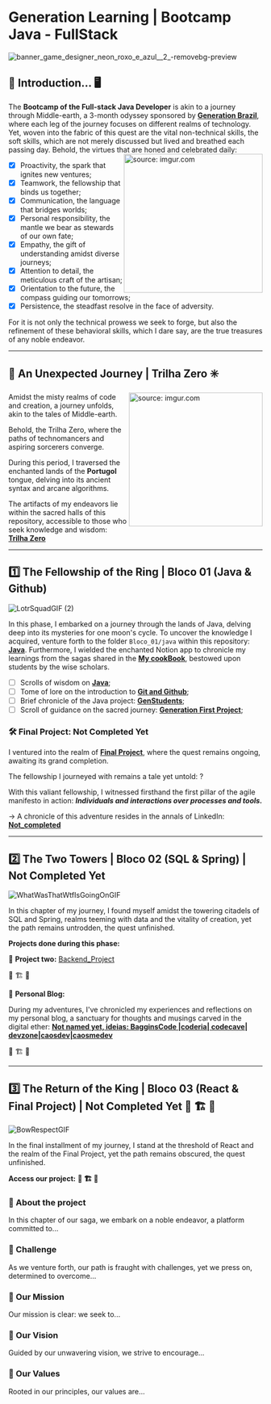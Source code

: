 
# Generation Learning | Bootcamp Java - FullStack

![banner_game_designer_neon_roxo_e_azul__2_-removebg-preview](https://github.com/caoslourenco/Generation_Bootcamp_Java/assets/18141491/3a715360-bad3-42e4-b63f-add4799b2c47)


## 🌳 Introduction...  🖥️ 
 

   


The **Bootcamp of the Full-stack Java Developer** is akin to a journey through Middle-earth, a 3-month odyssey sponsored by [**Generation Brazil**](https://brazil.generation.org/), where each leg of the journey focuses on different realms of technology. Yet, woven into the fabric of this quest are the vital non-technical skills, the soft skills, which are not merely discussed but lived and breathed each passing day. Behold, the virtues that are honed and celebrated daily:
<img align="right" src="https://github.com/caoslourenco/Generation_Bootcamp_Java/assets/18141491/30adae0d-e7c3-462a-af25-32df125626e8" title="source: imgur.com" width="275px" />
- [x] Proactivity, the spark that ignites new ventures;
- [x] Teamwork, the fellowship that binds us together;
- [x] Communication, the language that bridges worlds;
- [x] Personal responsibility, the mantle we bear as stewards of our own fate;
- [x] Empathy, the gift of understanding amidst diverse journeys;
- [x] Attention to detail, the meticulous craft of the artisan;
- [x] Orientation to the future, the compass guiding our tomorrows;
- [x] Persistence, the steadfast resolve in the face of adversity.

For it is not only the technical prowess we seek to forge, but also the refinement of these behavioral skills, which I dare say, are the true treasures of any noble endeavor.


***



## 🚪 An Unexpected Journey | Trilha Zero ✳️

<img align="right" src="https://github.com/caoslourenco/Generation_Bootcamp_Java/assets/18141491/5d9cc280-943a-4cb6-bbb9-8e62f3022e4e" title="source: imgur.com" width="265px" />

 

<div align="left">

Amidst the misty realms of code and creation, a journey unfolds, akin to the tales of Middle-earth.
&nbsp;

Behold, the Trilha Zero, where the paths of technomancers and aspiring sorcerers converge.
&nbsp;

During this period, I traversed the enchanted lands of the **Portugol** tongue, delving into its ancient syntax and arcane algorithms. 
&nbsp;

The artifacts of my endeavors lie within the sacred halls of this repository, accessible to those who seek knowledge and wisdom: [**Trilha Zero**](https://github.com/caoslourenco/Generation_Bootcamp_Java/tree/main/Trilha_Zero)

</div>


***
## 1️⃣ The Fellowship of the Ring | Bloco 01 (Java & Github)
![LotrSquadGIF (2)](https://github.com/caoslourenco/Generation_Bootcamp_Java/assets/18141491/b36c5e14-9e2a-4be4-8541-515a0c95beff)


In this phase, I embarked on a journey through the lands of Java, delving deep into its mysteries for one moon's cycle. To uncover the knowledge I acquired, venture forth to the folder `Bloco_01/java` within this repository:
[**Java**](https://github.com/caoslourenco/Generation_Bootcamp_Java/tree/main/Bloco_01).
Furthermore, I wielded the enchanted Notion app to chronicle my learnings from the sagas shared in the [**My cookBook**](https://www.notion.so/camillalourenco/cookbook_java-96759ce7318749e0b76690768876225a), bestowed upon students by the wise scholars.
- [ ] Scrolls of wisdom on [**Java**](https://github.com/free-educa/books/blob/main/books/JavaScript%20O%20Guia%20Definitivo_v2.pdf);
- [ ] Tome of lore on the introduction to [**Git and Github**](https://github.com/caoslourenco/Generation_Bootcamp_Java/tree/main/Bloco_01/git);
- [ ] Brief chronicle of the Java project: [**GenStudents**](https://github.com/caoslourenco/Generation_Bootcamp_Java/tree/main/Bloco_01/java);
- [ ] Scroll of guidance on the sacred journey: [**Generation First Project**](https://github.com/caoslourenco/Conta_Bancaria);

### 🛠️ Final Project: Not Completed Yet

I ventured into the realm of [**Final Project**](https://github.com/caoslourenco/Project_01), where the quest remains ongoing, awaiting its grand completion.

The fellowship I journeyed with remains a tale yet untold: ?

With this valiant fellowship, I witnessed firsthand the first pillar of the agile manifesto in action: **_Individuals and interactions over processes and tools._**

→ A chronicle of this adventure resides in the annals of LinkedIn: [**Not_completed**](https://www.linkedin.com/camilla-lourenco)

</div>


***

## 2️⃣ The Two Towers | Bloco 02 (SQL & Spring) | Not Completed Yet
![WhatWasThatWtfIsGoingOnGIF](https://github.com/caoslourenco/Generation_Bootcamp_Java/assets/18141491/050916e1-e9b8-4078-9de2-7363b5c28d3c)

<div align="left">

In this chapter of my journey, I found myself amidst the towering citadels of SQL and Spring, realms teeming with data and the vitality of creation, yet the path remains untrodden, the quest unfinished.

**Projects done during this phase:**

🏰 **Project two:** [Backend_Project](https://github.com/caoslourenco/Project_02)

🚧 🏗️ 🚧

📜 **Personal Blog:** 

During my adventures, I've chronicled my experiences and reflections on my personal blog, a sanctuary for thoughts and musings carved in the digital ether: **[ Not named yet, ideias: BagginsCode |coderia| codecave| devzone|caosdev|caosmedev](https://blog-pessoal--sandy.vercel.app/login)**

🚧 🏗️ 🚧

</div>


***

## 3️⃣ The Return of the King | Bloco 03 (React & Final Project) | Not Completed Yet 🚧 🏗️ 🚧
![BowRespectGIF](https://github.com/caoslourenco/Generation_Bootcamp_Java/assets/18141491/f1f9d941-833f-4f0a-9cb9-b7c028e2a3fe)

<div align="left">

In the final installment of my journey, I stand at the threshold of React and the realm of the Final Project, yet the path remains obscured, the quest unfinished.

**Access our project:** **🚧 🏗️ 🚧**

### 🌱 About the project
In this chapter of our saga, we embark on a noble endeavor, a platform committed to...

### 🚀 Challenge
As we venture forth, our path is fraught with challenges, yet we press on, determined to overcome...

### 🎯 Our Mission
Our mission is clear: we seek to...

### 💪 Our Vision
Guided by our unwavering vision, we strive to encourage...

### 📜 Our Values
Rooted in our principles, our values ​​are...

</div>

